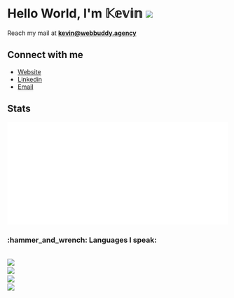 
# Hello World, I'm 𝕂𝕖𝕧𝕚𝕟 <img src="https://raw.githubusercontent.com/MartinHeinz/MartinHeinz/master/wave.gif" width="30px">


Reach my mail at **kevin@webbuddy.agency** 
## Connect with me
- [Website](https://github.com)
- [Linkedin](https://linkedin.com/in/tkevin)
- [Email](mailto:kevin@webbuddy.agency)


## Stats
![Metrics](https://github.com/lowlighter/metrics/blob/examples/metrics.classic.svg)<br/>
<!--![Metrics](https://raw.githubusercontent.com/lowlighter/metrics/cf0066fc49822de31d230f4b05c6ea5f7f9bb94d/metrics.plugin.starlists.languages.svg) -->

<h3>:hammer_and_wrench: Languages I speak:</h3> 
<br/>
<div>
    <img src="https://skillicons.dev/icons?i=nodejs,github,python,javascript,java,spring,next,svelte,nest" width="500px"/><br>
    <img src="https://skillicons.dev/icons?i=react,bootstrap,mysql,html,css,vscode,dotnet,git,typescript,prisma" width="500px"/><br/>
    <img src="https://skillicons.dev/icons?i=django,dart,flutter,cpp,go,php,laravel,solidity,scss,vue,docker,c" width="500px"/>
</div>
<!--
<br/><br/>
<hr/>
<!--
<h3 align="center">
    <img src="https://readme-typing-svg.herokuapp.com/?font=Righteous&size=25&center=true&vCenter=true&width=500&height=70&duration=4000&lines=Thanks+for+visiting!+✌️;+Shoot+me+a+message+on+Linkedin!;I'm+always+down+to+collab+:)">
</h3>
-->

<img src = "https://media2.giphy.com/media/QssGEmpkyEOhBCb7e1/giphy.gif?cid=ecf05e47a0n3gi1bfqntqmob8g9aid1oyj2wr3ds3mg700bl&rid=giphy.gif" width = 40px>

